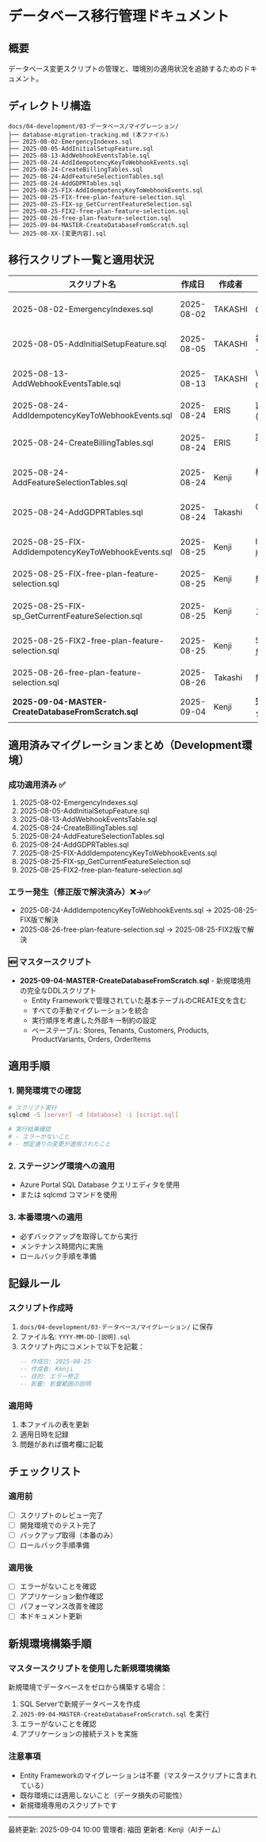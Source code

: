 # データベース移行管理ドキュメント

## 概要
データベース変更スクリプトの管理と、環境別の適用状況を追跡するためのドキュメント。

## ディレクトリ構造
```
docs/04-development/03-データベース/マイグレーション/
├── database-migration-tracking.md (本ファイル)
├── 2025-08-02-EmergencyIndexes.sql
├── 2025-08-05-AddInitialSetupFeature.sql
├── 2025-08-13-AddWebhookEventsTable.sql
├── 2025-08-24-AddIdempotencyKeyToWebhookEvents.sql
├── 2025-08-24-CreateBillingTables.sql
├── 2025-08-24-AddFeatureSelectionTables.sql
├── 2025-08-24-AddGDPRTables.sql
├── 2025-08-25-FIX-AddIdempotencyKeyToWebhookEvents.sql
├── 2025-08-25-FIX-free-plan-feature-selection.sql
├── 2025-08-25-FIX-sp_GetCurrentFeatureSelection.sql
├── 2025-08-25-FIX2-free-plan-feature-selection.sql
├── 2025-08-26-free-plan-feature-selection.sql
├── 2025-09-04-MASTER-CreateDatabaseFromScratch.sql
└── 2025-08-XX-[変更内容].sql
```

## 移行スクリプト一覧と適用状況

| スクリプト名 | 作成日 | 作成者 | 内容 | Development | Staging | Production |
|------------|--------|--------|------|-------------|---------|------------|
| 2025-08-02-EmergencyIndexes.sql | 2025-08-02 | TAKASHI | OrderItemsインデックス追加 | ✅ 適用済 (2025-08-04) | ⏳ 未適用 | ⏳ 未適用 |
| 2025-08-05-AddInitialSetupFeature.sql | 2025-08-05 | TAKASHI | 初期設定機能（SyncStatusテーブル、Storesテーブル更新） | ✅ 適用済 (2025-08-05 10:00) | ⏳ 未適用 | ⏳ 未適用 |
| 2025-08-13-AddWebhookEventsTable.sql | 2025-08-13 | TAKASHI | Webhookイベント履歴・GDPR管理テーブル追加 | ✅ 適用済 (2025-08-13) | ⏳ 未適用 | ⏳ 未適用 |
| 2025-08-24-AddIdempotencyKeyToWebhookEvents.sql | 2025-08-24 | ERIS | 冪等キー追加＋ユニーク(Filtered) | ❌ エラー発生 | ⏳ 未適用 | ⏳ 未適用 |
| 2025-08-24-CreateBillingTables.sql | 2025-08-24 | ERIS | 課金テーブル新規（Plans/StoreSubscriptions） | ✅ 適用済 (2025-08-25) | ⏳ 未適用 | ⏳ 未適用 |
| 2025-08-24-AddFeatureSelectionTables.sql | 2025-08-24 | Kenji | 機能選択テーブル（FeatureLimits等） | ✅ 適用済 (2025-08-25) | ⏳ 未適用 | ⏳ 未適用 |
| 2025-08-24-AddGDPRTables.sql | 2025-08-24 | Takashi | GDPR管理テーブル（GDPRRequests等） | ✅ 適用済 (2025-08-25) | ⏳ 未適用 | ⏳ 未適用 |
| 2025-08-25-FIX-AddIdempotencyKeyToWebhookEvents.sql | 2025-08-25 | Kenji | IdempotencyKeyエラー修正版 | ✅ 適用済 (2025-08-25 13:10) | ⏳ 未適用 | ⏳ 未適用 |
| 2025-08-25-FIX-free-plan-feature-selection.sql | 2025-08-25 | Kenji | 無料プラン機能制限修正版 | ❌ エラー発生 | ⏳ 未適用 | ⏳ 未適用 |
| 2025-08-25-FIX-sp_GetCurrentFeatureSelection.sql | 2025-08-25 | Kenji | ストアドプロシージャ簡易版 | ✅ 適用済 (2025-08-25 13:10) | ⏳ 未適用 | ⏳ 未適用 |
| 2025-08-25-FIX2-free-plan-feature-selection.sql | 2025-08-25 | Kenji | Store→Stores修正、カラム追加 | ✅ 適用済 (2025-08-25 13:20) | ⏳ 未適用 | ⏳ 未適用 |
| 2025-08-26-free-plan-feature-selection.sql | 2025-08-26 | Takashi | 無料プラン機能制限（元版） | ❌ エラー発生 | ⏳ 未適用 | ⏳ 未適用 |
| **2025-09-04-MASTER-CreateDatabaseFromScratch.sql** | 2025-09-04 | Kenji | **完全なデータベース作成マスタースクリプト** | 🆕 新規作成 | ⏳ 未適用 | ⏳ 未適用 |

## 適用済みマイグレーションまとめ（Development環境）

### 成功適用済み ✅
1. 2025-08-02-EmergencyIndexes.sql
2. 2025-08-05-AddInitialSetupFeature.sql
3. 2025-08-13-AddWebhookEventsTable.sql
4. 2025-08-24-CreateBillingTables.sql
5. 2025-08-24-AddFeatureSelectionTables.sql
6. 2025-08-24-AddGDPRTables.sql
7. 2025-08-25-FIX-AddIdempotencyKeyToWebhookEvents.sql
8. 2025-08-25-FIX-sp_GetCurrentFeatureSelection.sql
9. 2025-08-25-FIX2-free-plan-feature-selection.sql

### エラー発生（修正版で解決済み）❌→✅
- 2025-08-24-AddIdempotencyKeyToWebhookEvents.sql → 2025-08-25-FIX版で解決
- 2025-08-26-free-plan-feature-selection.sql → 2025-08-25-FIX2版で解決

### 🆕 マスタースクリプト
- **2025-09-04-MASTER-CreateDatabaseFromScratch.sql** - 新規環境用の完全なDDLスクリプト
  - Entity Frameworkで管理されていた基本テーブルのCREATE文を含む
  - すべての手動マイグレーションを統合
  - 実行順序を考慮した外部キー制約の設定
  - ベーステーブル: Stores, Tenants, Customers, Products, ProductVariants, Orders, OrderItems

## 適用手順

### 1. 開発環境での確認
```bash
# スクリプト実行
sqlcmd -S [server] -d [database] -i [script.sql]

# 実行結果確認
# - エラーがないこと
# - 想定通りの変更が適用されたこと
```

### 2. ステージング環境への適用
- Azure Portal SQL Database クエリエディタを使用
- または sqlcmd コマンドを使用

### 3. 本番環境への適用
- 必ずバックアップを取得してから実行
- メンテナンス時間内に実施
- ロールバック手順を準備

## 記録ルール

### スクリプト作成時
1. `docs/04-development/03-データベース/マイグレーション/` に保存
2. ファイル名: `YYYY-MM-DD-[説明].sql`
3. スクリプト内にコメントで以下を記載：
   ```sql
   -- 作成日: 2025-08-25
   -- 作成者: Kenji
   -- 目的: エラー修正
   -- 影響: 影響範囲の説明
   ```

### 適用時
1. 本ファイルの表を更新
2. 適用日時を記録
3. 問題があれば備考欄に記載

## チェックリスト

### 適用前
- [ ] スクリプトのレビュー完了
- [ ] 開発環境でのテスト完了
- [ ] バックアップ取得（本番のみ）
- [ ] ロールバック手順準備

### 適用後
- [ ] エラーがないことを確認
- [ ] アプリケーション動作確認
- [ ] パフォーマンス改善を確認
- [ ] 本ドキュメント更新

## 新規環境構築手順

### マスタースクリプトを使用した新規環境構築
新規環境でデータベースをゼロから構築する場合：

1. SQL Serverで新規データベースを作成
2. `2025-09-04-MASTER-CreateDatabaseFromScratch.sql` を実行
3. エラーがないことを確認
4. アプリケーションの接続テストを実施

### 注意事項
- Entity Frameworkのマイグレーションは不要（マスタースクリプトに含まれている）
- 既存環境には適用しないこと（データ損失の可能性）
- 新規環境専用のスクリプトです

---

最終更新: 2025-09-04 10:00
管理者: 福田
更新者: Kenji（AIチーム）
